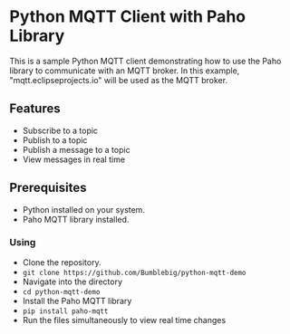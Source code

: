 # Python MQTT Client with Paho Library

This is a sample Python MQTT client demonstrating how to use the Paho library to communicate with an MQTT broker. In this example, "mqtt.eclipseprojects.io" will be used as the MQTT broker.

## Features

- Subscribe to a topic
- Publish to a topic
- Publish a message to a topic
- View messages in real time

## Prerequisites

- Python installed on your system.
- Paho MQTT library installed.

### Using

- Clone the repository.
- `git clone https://github.com/Bumblebig/python-mqtt-demo`
- Navigate into the directory
- `cd python-mqtt-demo`
- Install the Paho MQTT library
- `pip install paho-mqtt`
- Run the files simultaneously to view real time changes
